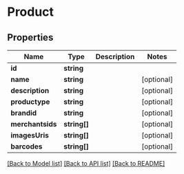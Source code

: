 # Product

## Properties
Name | Type | Description | Notes
------------ | ------------- | ------------- | -------------
**id** | **string** |  | 
**name** | **string** |  | [optional] 
**description** | **string** |  | [optional] 
**productype** | **string** |  | [optional] 
**brandid** | **string** |  | [optional] 
**merchantsids** | **string[]** |  | [optional] 
**imagesUris** | **string[]** |  | [optional] 
**barcodes** | **string[]** |  | [optional] 

[[Back to Model list]](../README.md#documentation-for-models) [[Back to API list]](../README.md#documentation-for-api-endpoints) [[Back to README]](../README.md)



